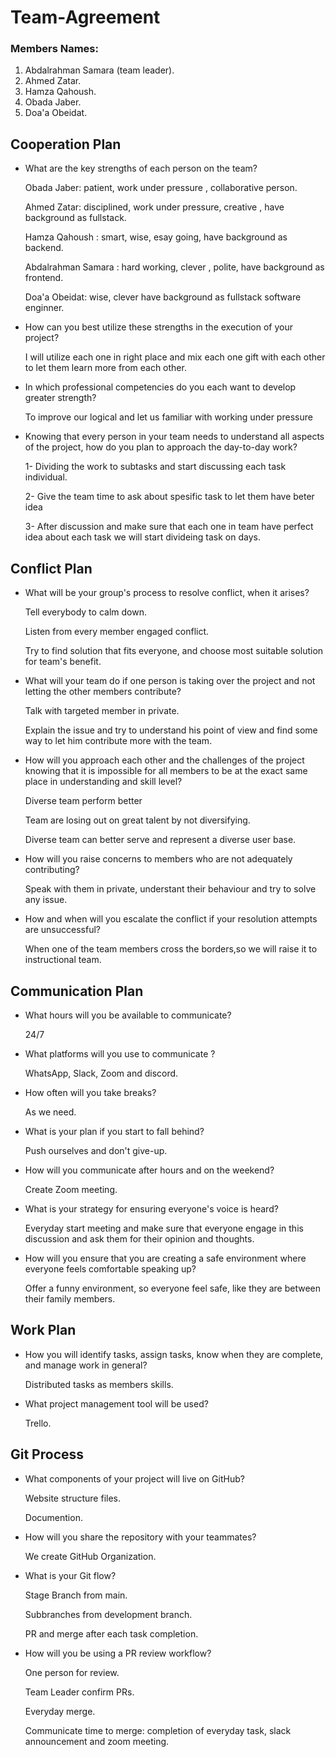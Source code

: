 # Team-Agreement

### Members Names:
1. Abdalrahman Samara (team leader).
2. Ahmed Zatar.
3. Hamza Qahoush.
4. Obada Jaber.
5. Doa'a Obeidat.



## Cooperation Plan


* What are the key strengths of each person on the team?
   
   Obada Jaber: patient, work under pressure , collaborative person.
   
   Ahmed Zatar: disciplined, work under pressure, creative , have background as fullstack.
   
   Hamza Qahoush : smart, wise, esay going, have background as backend.
   
   Abdalrahman Samara : hard working, clever , polite, have background as frontend.

   Doa'a Obeidat: wise, clever  have background as fullstack software enginner.
   
* How can you best utilize these strengths in the execution of your project?
  
    I will utilize each one in right place and mix each one gift with each other to let them learn more from each other.
  
* In which professional competencies do you each want to develop greater strength?
  
    To improve our logical and let us familiar with working under pressure
  
  
* Knowing that every person in your team needs to understand all aspects of the project, how do you plan to approach the day-to-day work?

    1- Dividing the work to subtasks and start discussing each task individual.
    
    2- Give the team time to ask about spesific task to let them have beter idea 
    
    3- After discussion and make sure that each one in team have perfect idea about each task we will start divideing task on days.




## Conflict Plan

* What will be your group's process to resolve conflict, when it arises?

   Tell everybody to calm down.

   Listen from every member engaged conflict.

   Try to find solution that fits everyone, and choose most suitable solution for team's benefit.

* What will your team do if one person is taking over the project and not letting the other members contribute?

   Talk with targeted member in private.

   Explain the issue and try to understand his point of view and find some way to let him contribute more with the team.

* How will you approach each other and the challenges of the project knowing that it is impossible for all members to be at the exact same place in understanding and skill level?

   Diverse team perform better

   Team are losing out on great talent by not diversifying.

   Diverse team can better serve and represent a diverse user base.

* How will you raise concerns to members who are not adequately contributing?

   Speak with them in private, understant their behaviour and try to solve any issue.

* How and when will you escalate the conflict if your resolution attempts are unsuccessful?

   When one of the team members cross the borders,so we will raise it to instructional team.
   



## Communication Plan

* What hours will you be available to communicate?

   24/7

* What platforms will you use to communicate ?

   WhatsApp, Slack, Zoom and discord.

* How often will you take breaks?

   As we need.

* What is your plan if you start to fall behind?

   Push ourselves and don't give-up.

* How will you communicate after hours and on the weekend?

   Create Zoom meeting.

* What is your strategy for ensuring everyone's voice is heard?

   Everyday start meeting and make sure that everyone engage in this discussion and ask them for their opinion and thoughts.

* How will you ensure that you are creating a safe environment where everyone feels comfortable speaking up?

   Offer a funny environment, so everyone feel safe, like they are between their family members.
   
   
   

## Work Plan

* How you will identify tasks, assign tasks, know when they are complete, and manage work in general?

   Distributed tasks as members skills.

* What project management tool will be used?

   Trello.
   
   

## Git Process

* What components of your project will live on GitHub?

   Website structure files.

   Documention.

* How will you share the repository with your teammates?

   We create GitHub Organization.

* What is your Git flow?
   
   Stage Branch from main.

   Subbranches from development branch.

   PR and merge after each task completion.

* How will you be using a PR review workflow?

   One person for review.

   Team Leader confirm PRs.

   Everyday merge.

   Communicate time to merge: completion of everyday task, slack announcement and zoom meeting.